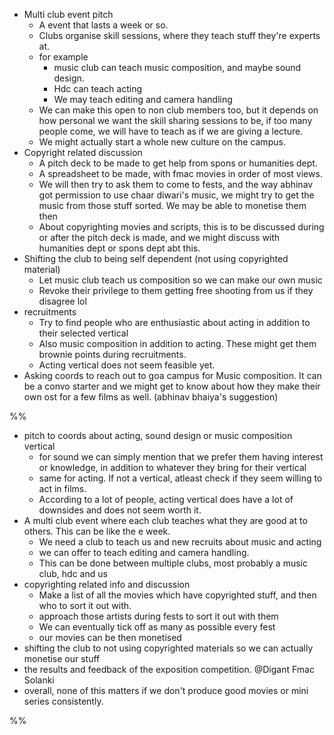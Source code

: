 - Multi club event pitch
	- A event that lasts a week or so. 
	- Clubs organise skill sessions, where they teach stuff they're experts at.
	- for example
		- music club can teach music composition, and maybe sound design. 
		- Hdc can teach acting
		- We may teach editing and camera handling
	- We can make this open to non club members too, but it depends on how personal we want the skill sharing sessions to be, if too many people come, we will have to teach as if we are giving a lecture.
	- We might actually start a whole new culture on the campus.
- Copyright related discussion
	- A pitch deck to be made to get help from spons or humanities dept.
	- A spreadsheet to be made, with fmac movies in order of most views.
	- We will then try to ask them to come to fests, and the way abhinav got permission to use chaar diwari's music, we might try to get the music from those stuff sorted. We may be able to monetise them then
	- About copyrighting movies and scripts, this is to be discussed during or after the pitch deck is made, and we might discuss with humanities dept or spons dept abt this.
- Shifting the club to being self dependent (not using copyrighted material)
	- Let music club teach us composition so we can make our own music
	- Revoke their privilege to them getting free shooting from us if they disagree lol 
- recruitments
	- Try to find people who are enthusiastic about acting in addition to their selected vertical
	- Also music composition in addition to acting. These might get them brownie points during recruitments.
	- Acting vertical does not seem feasible yet.
- Asking coords to reach out to goa campus for Music composition. It can be a convo starter and we might get to know about how they make their own ost for a few films as well. (abhinav bhaiya's suggestion)


%%
- pitch to coords about acting, sound design or music composition vertical
	- for sound we can simply mention that we prefer them having interest or knowledge, in addition to whatever they bring for their vertical
	- same for acting. If not a vertical, atleast check if they seem willing to act in films.
	- According to a lot of people, acting vertical does have a lot of downsides and does not seem worth it.
- A multi club event where each club teaches what they are good at to others. This can be like the e week.
	- We need a club to teach us and new recruits about music and acting
	- we can offer to teach editing and camera handling.
	- This can be done between multiple clubs, most probably a music club, hdc and us
- copyrighting related info and discussion
	- Make a list of all the movies which have copyrighted stuff, and then who to sort it out with. 
	- approach those artists during fests to sort it out with them
	- We can eventually tick off as many as possible every fest
	- our movies can be then monetised
- shifting the club to not using copyrighted materials so we can actually monetise our stuff
- the results and feedback of the exposition competition. @Digant Fmac Solanki 
- overall, none of this matters if we don't produce good movies or mini series consistently.

%%
